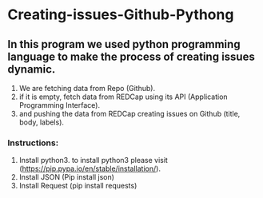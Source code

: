# Creating-issues-Github-Pythong
## In this program we used python programming language to make the process of creating issues dynamic.

1. We are fetching data from Repo (Github).
2. if it is empty, fetch data from REDCap using its API (Application Programming Interface).
3. and pushing the data from REDCap creating issues on Github (title, body, labels).

### Instructions:
1. Install python3. to install python3 please visit (https://pip.pypa.io/en/stable/installation/).
3. Install JSON (Pip install json)
4. Install Request (pip install requests)
